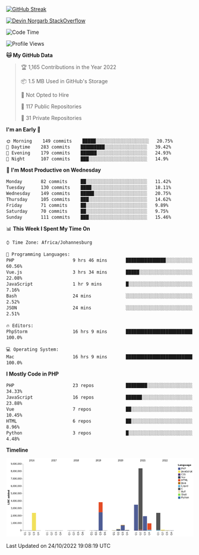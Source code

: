 
[![GitHub Streak](http://github-readme-streak-stats.herokuapp.com?user=DevinNorgarb&date_format=M%20j%5B%2C%20Y%5D)](https://git.io/streak-stats)


[![Devin Norgarb StackOverflow](https://github-readme-stackoverflow.vercel.app/?userID=4993755)](https://stackoverflow.com/users/4993755/devin-norgarb)

<!--START_SECTION:waka-->
![Code Time](http://img.shields.io/badge/Code%20Time-5%2C809%20hrs%2053%20mins-blue)

![Profile Views](http://img.shields.io/badge/Profile%20Views-3-blue)

**🐱 My GitHub Data** 

> 🏆 1,165 Contributions in the Year 2022
 > 
> 📦 1.5 MB Used in GitHub's Storage 
 > 
> 🚫 Not Opted to Hire
 > 
> 📜 117 Public Repositories 
 > 
> 🔑 31 Private Repositories  
 > 
**I'm an Early 🐤** 

```text
🌞 Morning    149 commits    █████░░░░░░░░░░░░░░░░░░░░   20.75% 
🌆 Daytime    283 commits    █████████░░░░░░░░░░░░░░░░   39.42% 
🌃 Evening    179 commits    ██████░░░░░░░░░░░░░░░░░░░   24.93% 
🌙 Night      107 commits    ███░░░░░░░░░░░░░░░░░░░░░░   14.9%

```
📅 **I'm Most Productive on Wednesday** 

```text
Monday       82 commits     ██░░░░░░░░░░░░░░░░░░░░░░░   11.42% 
Tuesday      130 commits    ████░░░░░░░░░░░░░░░░░░░░░   18.11% 
Wednesday    149 commits    █████░░░░░░░░░░░░░░░░░░░░   20.75% 
Thursday     105 commits    ███░░░░░░░░░░░░░░░░░░░░░░   14.62% 
Friday       71 commits     ██░░░░░░░░░░░░░░░░░░░░░░░   9.89% 
Saturday     70 commits     ██░░░░░░░░░░░░░░░░░░░░░░░   9.75% 
Sunday       111 commits    ███░░░░░░░░░░░░░░░░░░░░░░   15.46%

```


📊 **This Week I Spent My Time On** 

```text
⌚︎ Time Zone: Africa/Johannesburg

💬 Programming Languages: 
PHP                      9 hrs 46 mins       ███████████████░░░░░░░░░░   60.56% 
Vue.js                   3 hrs 34 mins       █████░░░░░░░░░░░░░░░░░░░░   22.08% 
JavaScript               1 hr 9 mins         █░░░░░░░░░░░░░░░░░░░░░░░░   7.16% 
Bash                     24 mins             ░░░░░░░░░░░░░░░░░░░░░░░░░   2.52% 
JSON                     24 mins             ░░░░░░░░░░░░░░░░░░░░░░░░░   2.51%

🔥 Editors: 
PhpStorm                 16 hrs 9 mins       █████████████████████████   100.0%

💻 Operating System: 
Mac                      16 hrs 9 mins       █████████████████████████   100.0%

```

**I Mostly Code in PHP** 

```text
PHP                      23 repos            ████████░░░░░░░░░░░░░░░░░   34.33% 
JavaScript               16 repos            ██████░░░░░░░░░░░░░░░░░░░   23.88% 
Vue                      7 repos             ██░░░░░░░░░░░░░░░░░░░░░░░   10.45% 
HTML                     6 repos             ██░░░░░░░░░░░░░░░░░░░░░░░   8.96% 
Python                   3 repos             █░░░░░░░░░░░░░░░░░░░░░░░░   4.48%

```


**Timeline**

![Chart not found](https://raw.githubusercontent.com/DevinNorgarb/DevinNorgarb/main/charts/bar_graph.png) 


 Last Updated on 24/10/2022 19:08:19 UTC
<!--END_SECTION:waka-->

